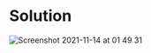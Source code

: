 # Solution

![Screenshot 2021-11-14 at 01 49 31](https://user-images.githubusercontent.com/74051842/141663388-a9208c9f-adc6-4a47-8715-5ca237523bb2.png)
